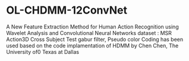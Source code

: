 # OL-CHDMM-12ConvNet
A New Feature Extraction Method for Human Action Recognition using Wavelet Analysis and Convolutional Neural Networks
dataset : MSR Action3D
Cross Subject Test
gabur filter, Pseudo color Coding has been used 
based on the code implamentation of HDMM by Chen Chen, The University of0 Texas at Dallas
